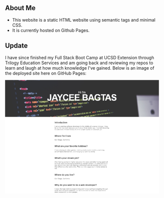 ## About Me 

* This website is a static HTML website using semantic tags and minimal CSS. 
* It is currently hosted on Github Pages.

## Update
I have since finished my Full Stack Boot Camp at UCSD Extension through Trilogy Education Services and am going back and reviewing my repos to learn and laugh at how much knowledge I've gained. Below is an image of the deployed site here on GitHub Pages:

![](prework.png)
